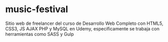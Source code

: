 # music-festival
Sitio web de freelancer del curso de Desarrollo Web Completo con HTML5, CSS3, JS AJAX PHP y MySQL en Udemy, especificamente se trabaja con herramientas como SASS y Gulp
